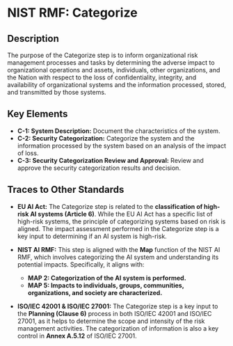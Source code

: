 # NIST RMF: Categorize

## Description

The purpose of the Categorize step is to inform organizational risk management processes and tasks by determining the adverse impact to organizational operations and assets, individuals, other organizations, and the Nation with respect to the loss of confidentiality, integrity, and availability of organizational systems and the information processed, stored, and transmitted by those systems.

## Key Elements

*   **C-1: System Description:** Document the characteristics of the system.
*   **C-2: Security Categorization:** Categorize the system and the information processed by the system based on an analysis of the impact of loss.
*   **C-3: Security Categorization Review and Approval:** Review and approve the security categorization results and decision.

## Traces to Other Standards

*   **EU AI Act:** The Categorize step is related to the **classification of high-risk AI systems (Article 6)**. While the EU AI Act has a specific list of high-risk systems, the principle of categorizing systems based on risk is aligned. The impact assessment performed in the Categorize step is a key input to determining if an AI system is high-risk.

*   **NIST AI RMF:** This step is aligned with the **Map** function of the NIST AI RMF, which involves categorizing the AI system and understanding its potential impacts. Specifically, it aligns with:
    *   **MAP 2: Categorization of the AI system is performed.**
    *   **MAP 5: Impacts to individuals, groups, communities, organizations, and society are characterized.**

*   **ISO/IEC 42001 & ISO/IEC 27001:** The Categorize step is a key input to the **Planning (Clause 6)** process in both ISO/IEC 42001 and ISO/IEC 27001, as it helps to determine the scope and intensity of the risk management activities. The categorization of information is also a key control in **Annex A.5.12** of ISO/IEC 27001.

